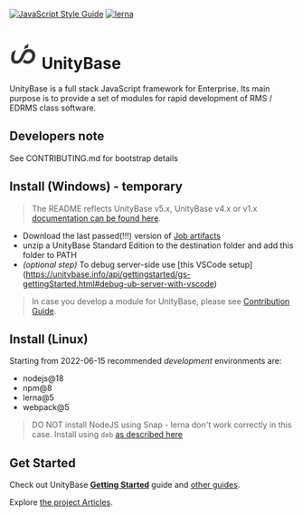 [![JavaScript Style Guide](https://img.shields.io/badge/code_style-standard-brightgreen.svg)](https://standardjs.com)
[![lerna](https://img.shields.io/badge/maintained%20with-lerna-cc00ff.svg)](https://lernajs.io/)

# <a href="https://unitybase.info/"> <img src="/img/ub-logo_black.png" height="50"/></a> UnityBase

UnityBase is a full stack JavaScript framework for Enterprise. Its main purpose is to provide a set of modules for rapid development of RMS / EDRMS class software.

## Developers note
  See CONTRIBUTING.md for bootstrap details 
 
## Install (Windows) - temporary

> The README reflects UnityBase v5.x, UnityBase v4.x or v1.x [documentation can be found here](https://git-pub.intecracy.com/unitybase/samples/tree/master/courses/tutorial).

  - Download the last passed(!!!) version of  [Job artifacts](https://git-pub.intecracy.com/pavel.mash/ub-server-ee/pipelines)
  - unzip a UnityBase Standard Edition to the destination folder and add this folder to PATH
  - _(optional step)_ To debug server-side use  [this VSCode setup] (https://unitybase.info/api/gettingstarted/gs-gettingStarted.html#debug-ub-server-with-vscode)

> In case you develop a module for UnityBase, please see [Contribution Guide](https://git-pub.intecracy.com/unitybase/ubjs/blob/master/CONTRIBUTING.md).

## Install (Linux)
Starting from 2022-06-15 recommended *development* environments are:
  - nodejs@18
  - npm@8
  - lerna@5
  - webpack@5

 > DO NOT install NodeJS using Snap - lerna don't work correctly in this case. Install using `deb` [as described here](https://github.com/nodesource/distributions/blob/master/README.md#installation-instructions)


## Get Started

Check out UnityBase [**Getting Started**](https://unitybase.info/api/gettingstarted/gs-gettingStarted.html) guide 
and [other guides](https://unitybase.info/api/gettingstarted/index.html).

Explore [the project Articles](https://unitybase.info/api/server-v5/tutorialIndex.html).
